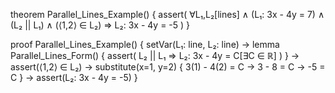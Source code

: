 theorem Parallel_Lines_Example() {
  assert(
    ∀L₁,L₂[lines] ∧ 
    (L₁: 3x - 4y = 7) ∧
    (L₂ || L₁) ∧
    (⟨1,2⟩ ∈ L₂) ⇒
    L₂: 3x - 4y = -5
  )
}

proof Parallel_Lines_Example() {
  setVar(L₁: line, L₂: line) →
  lemma Parallel_Lines_Form() {
    assert(
      L₂ || L₁ ⇒ L₂: 3x - 4y = C[∃C ∈ ℝ]
    )
  } →
  assert(⟨1,2⟩ ∈ L₂) →
  substitute(x=1, y=2) {
    3(1) - 4(2) = C →
    3 - 8 = C →
    -5 = C
  } →
  assert(L₂: 3x - 4y = -5)
}